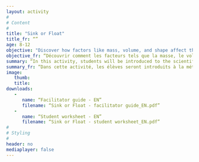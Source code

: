 ```yaml
---
layout: activity
#
# Content
#
title: "Sink or Float"
title_fr: “”
age: 8-12
objective: "Discover how factors like mass, volume, and shape affect the ability of an object to float."
objective_fr: “Découvrir comment les facteurs tels que la masse, le volume et la forme affectent la capacité d’un objet de flotter.”
summary: “In this activity, students will be introduced to the scientific method which is a technique used in experimentation based on empirical evidence. The students will use this method to test their hypotheses and to determine that density affects an object’s ability to float. ”
summary_fr: “Dans cette activité, les élèves seront introduits à la méthode scientifique, une technique utilisée dans l'expérimentation basée sur des preuves empiriques. Les élèves  utiliseront cette méthode pour vérifier leurs hypothèses afin de conclure que la densité affecte la capacité d’un object de flotter.”
image:
   thumb:
   title:
downloads:
   -
      name: “Facilitator guide - EN”
      filename: “Sink or Float - facilitator guide_EN.pdf”
   -
      name: “Student worksheet - EN”
      filename: “Sink or Float - student worksheet_EN.pdf”
#
# Styling
#
header: no
mediaplayer: false
---
```

